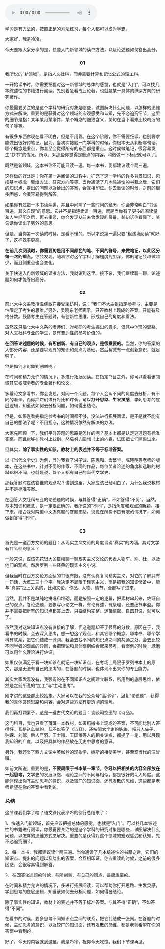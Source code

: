 <audio title="10｜如何快速入门新领域？论述题如何答出高分？" src="https://static001.geekbang.org/resource/audio/50/37/502e172c67159416bc903ea33506e837.mp3" controls="controls"></audio> 
<p>学习是有方法的，按照正确的方法练习，每个人都可以成为学霸。</p><p>大家好，我是冷冷。</p><p>今天要跟大家分享的是，快速入门新领域的读书方法，以及论述题如何答出高分。</p><h3><center>01</center></h3><p>我所说的“新领域”，是指人文社科，而非需要计算和记忆公式的理工科。</p><p>一开始读书时，你需要把握对这一新领域的总体的感觉，也就是“入门”。可以找几本综述性的书籍进行阅读，先别着急看专业论著，也就是某一具体的纵深方向的研究著作。</p><p>你最需要关注的是这个学科的研究对象是哪些，试图解决什么问题，以怎样的思维方式来解决。重要的是获得对这个领域的宏观感受和认知，先不必追究细节，这里的细节是指：某年某月某事件，某个概念的细致含义，某句在当下看来比较晦涩的句子等等。</p><p>有很多东西你现在看不明白，但是不用管。在这个阶段，你不需要细读，也别奢求能做出很好的笔记。因为，当初次接触一门学科的时候，你根本无从判断哪句话、哪个概念是重点，你甚至会觉得所有的东西都是重点。这时候做笔记，很容易发生“抄书”的情况。所以，对那些你觉得是重点的内容，稍微做一下标记就可以了。</p><p>既然是新领域，这本书你不可能只读一遍。每一本书，我都建议读个两三遍。</p><p>这样做的好处是：你在第一遍阅读的过程中，扩充了这一学科的许多背景知识，包括基本概念、思维方法、研究方向等等。当你通读了几本综述性的书籍之后，它们的知识点、提出的问题以及给出的答案，会互相印证。你去重读的时候，之前的很多困惑，会很容易得到解答。</p><!-- [[[read_end]]] --><p>如果你有过把一本书读两遍，并且中间隔了一些时间的经历，你会非常明白“书读百遍，其义自现”的意思。它并不是指连续读一百遍，而是当你有了更多的阅读量和人生经历之后，再去重读，你会发现从前未曾发现的风景，某句话你看懂了，某句话你读出了另外的意思。</p><p>但是，当你第一次读的时候，是看不懂的。所以才说第一遍只要“粗浅地阅读”就好了，这样效率更高。</p><p><strong>在前几次阅读时，你需要的是用不同颜色的笔、不同的符号，来做笔记，以此区分每一次的重点。</strong>你会发现，随着你对这个学科了解程度的加深，你的笔记会越做越少，而且侧重点也会变化。</p><p>关于快速入门新领域的读书方法，我就讲到这里。接下来，我们继续聊一聊，论述题如何才能答出高分。</p><h3><center>02</center></h3><p>前北大中文系教授温儒敏在接受采访时，说：“我们不大主张指定参考书，主要是怕限定了考生的思维。”另外，吴晓东老师表示，只答教材上现成的答案，只能有及格分数。鼓励考生在答题时，有创新性思维，形成自己的角度和看法。</p><p>虽然这只是北大中文系的老师们，对考研的考生提出的要求，但其中体现的思路，对人文社科专业的学生，是有普适性的参考价值的。</p><p><strong>在回答论述题的时候，有所创新、有自己的观点，是很重要的。</strong>当然，你的答案的大部分内容，还是要以现有的知识和观点为基础，然后稍微有一点创新意识，就足够了。</p><p>但是如何才能做到创新呢？</p><p>在时间和精力允许的情况下，多进行拓展阅读。在指定书目之外，你可以看看该领域其它权威学者的专业著作和论文。</p><p>多看论文多看书，你会发现，对同一个问题，每个人会从不同的角度去分析，有不同的看法。而你把它们进行对比和综合，可以<strong>打开思路、生发灵感</strong>，学到思考的底层逻辑，知道该如何去分析问题，如何得出结论。</p><p>但是，如果连看完指定参考书的时间都不够，没法进行拓展阅读，是不是就不能有自己的想法了呢？不用担心，这种情况依然有解决的办法。</p><p>大家先回顾一下，我们平时答题的思路是怎样的呢？基本上都是认定这道题有标准答案，而且能够在教材上找到，然后努力回想书上的内容，试图把它们照搬过来。</p><p>但其实，<strong>除了事实性的知识，教材上的表述并不等于标准答案。</strong></p><p>以《当代文学史》为例，当时我看了洪子诚、陈思和、孟繁华、陈晓明等老师的版本，在这些书中，针对不同的作家、不同的作品，每位学者论述的角度和选取的材料都很不同，也就是说，每个人都有自己的当代文学史。</p><p>那我答题时应该答谁的观点呢？讲到这里，大家应该已经明白了，为什么我说教材并不是标准答案。</p><p>在回答人文社科专业的论述题的时候，与其答得“正确”，不如答得“不同”。当然，基本知识和概念，是一定要正确的，我所说的“不同”，是指角度和观点的新颖。接下来，结合我对两道中文系真题的答题思路，说说在所读书目有限的情况下，如何做到答得“不同”。</p><h3><center>03</center></h3><p>首先是一道西方文论的题目：从现实主义文论的角度谈谈“真实”的内涵，其对文学有什么样的意义？</p><p>一般来说，应该先花很大的篇幅聊一聊现实主义文论的代表人物车、别、杜，以及他们的观点，然后罗列一些经典的现实主义小说。</p><p>但我当时在西方文论方面读的书很有限，没有认真复习现实主义，对它的了解只有一句话，大概二三十个字。我决定不局限于现实主义，而是把我的知识储备中，能与“真实”扯上关系的，比如文论、作品、人物、情节，全都写了进来。</p><p>当然，我并不是单纯地拼凑和堆砌，而是按照一定的逻辑，把素材串起来，佐证自己的观点。答论述题，要像写小论文一样，有论有述，有条理，还要细节丰盈。你并不需要把所有的知识点都答上去，只要结构完整、逻辑缜密、自圆其说，就可以了。</p><p>虽然我对这块知识点没有直接的了解，但这道题却答了很高的分数，原因在于，我看书的时候，会去深入思考，想一想这个观点，和其它哪个概念、哪本书、哪个学科有联系，把它们结成一张网。我会去找不同的知识点之间的共通之处，会去比较不同学者的观点的异同，会把理论和具体案例结合起来思考，看案例的时候，琢磨可以用什么理论进行佐证。</p><p>如果仅仅满足于看一块知识点就记一块知识点，在考场上局限于罗列书本上的原文，那是无法有自己的思考的，在答题的时候，也体现不出来你的专业能力。</p><p>其实大家发现没有，我强调的在不同知识点之间建立联系，所用到的底层思维，依然是之前所说的“加工”与“主动思考”。</p><p>刚才讲的这些都比较抽象，大家可以在我的公众号“高冷冷”，回复“论述题”，获得我的具体答题思路和内容，会对这些方法有更透彻的理解。</p><p>我们再打颗栗子，这是一道古代文论的题目：谈谈司空图的《诗品》。</p><p>这门科目，我也只看了薄薄一本教材，如果照搬书上现成的答案，不可能比别人答得好。我是这么做的，我不仅答了《诗品》，还按照文学史的脉络，把前人庄子、钟嵘、刘勰，后人严羽、王士禛、王国维等人的相关论点，都提了一笔，用以展现我知识的广度，以及把具体的作品放在历史中思考的意识。</p><p>另外，我还谈了西方文论中英伽登的现象学、姚斯的接受美学，甚至现当代的汪曾祺。</p><p>如前文所说，重要的是，<strong>不要局限于书本某一章节，你可以把相关的内容全部放在一起思考。</strong>文学史的发展脉络、理论之间的不同与相似，都是很好的切入角度。这能体现出你有主动思考的意识，以及较广的知识面，还有发散的思维，这些都是老师希望在你的答案中看到的。</p><h3>总结</h3><p>这节课我们学了啥？语文课代表冷冷的例行总结来了：</p><p>1、快速入门新领域，首先应该把握总体的感觉，也就是“入门”。可以找几本综述性的书籍进行阅读，你最需要关注的是这个学科的研究对象是哪些，试图解决什么问题，以怎样的思维方式来解决。重要的是获得对这个领域的宏观感受和认知，先不必追究细节。</p><p>2、每一本书，我都建议读个两三遍。当你通读了几本综述性的书籍之后，它们的知识点、提出的问题以及给出的答案，会互相印证。你去重读的时候，之前的很多困惑，会很容易得到解答。</p><p>3、在回答论述题的时候，有所创新、有自己的观点，是很重要的。</p><p>在时间和精力允许的情况下，多进行拓展阅读，可以帮助你打开思路、生发灵感，学到思考的底层逻辑，知道该如何去分析问题，如何得出结论。</p><p>除了事实性的知识，教材上的表述并不等于标准答案。与其答得“正确”，不如答得“不同”。</p><p>在看书的时候，要多思考不同知识点之间的联系，把它们结成一张网。在答题的时候，主动思考的意识，以及较广的知识面，还有发散的思维，都是老师希望在你的答案中看到的。</p><p>好了，今天的内容就到这里。我是冷冷，祝你今天吃饱，我们下节课再见。</p>